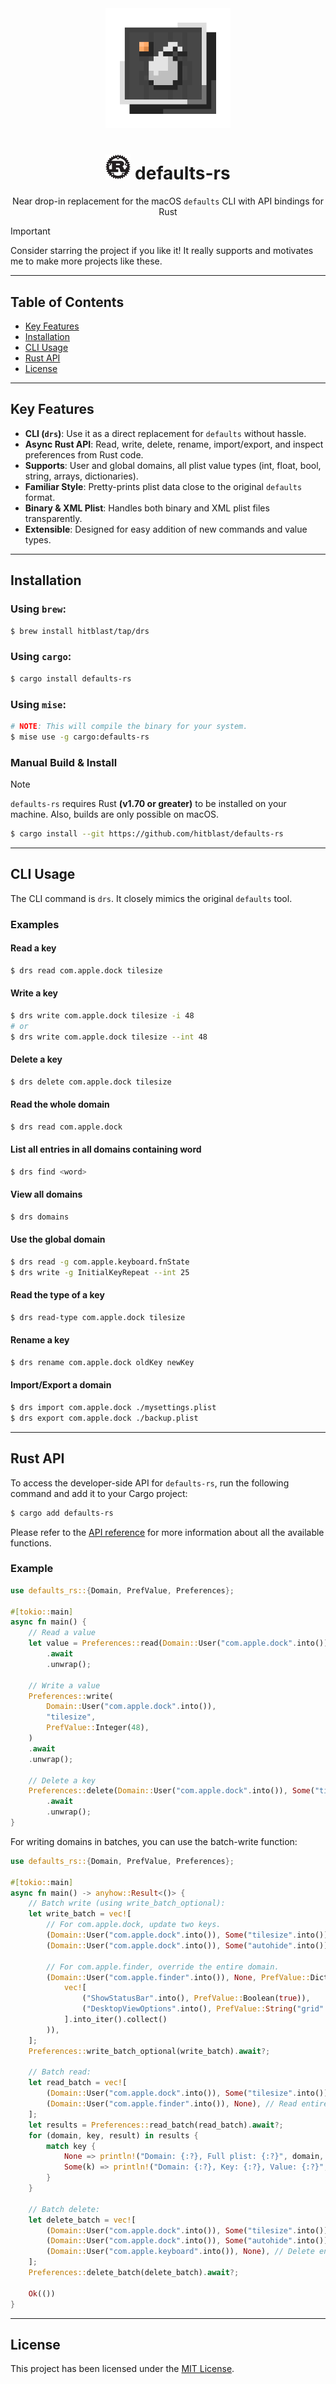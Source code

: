<div align="center">

<img src="assets/logo.png" width="200px">

# <img src="https://raw.githubusercontent.com/github/explore/80688e429a7d4ef2fca1e82350fe8e3517d3494d/topics/rust/rust.png" width="40px"> defaults-rs

Near drop-in replacement for the macOS `defaults` CLI with API bindings for Rust

</div>

> [!IMPORTANT]
> Consider starring the project if you like it! It really supports and motivates me to make more projects like these.

---

## Table of Contents

- [Key Features](#key-features)
- [Installation](#installation)
- [CLI Usage](#cli-usage)
- [Rust API](#rust-api)
- [License](#license)

---

## Key Features

- **CLI (`drs`)**: Use it as a direct replacement for `defaults` without hassle.
- **Async Rust API**: Read, write, delete, rename, import/export, and inspect preferences from Rust code.
- **Supports**: User and global domains, all plist value types (int, float, bool, string, arrays, dictionaries).
- **Familiar Style**: Pretty-prints plist data close to the original `defaults` format.
- **Binary & XML Plist**: Handles both binary and XML plist files transparently.
- **Extensible**: Designed for easy addition of new commands and value types.

---

## Installation

### Using `brew`:

```sh
$ brew install hitblast/tap/drs
```

### Using `cargo`:

```sh
$ cargo install defaults-rs
```

### Using `mise`:

```sh
# NOTE: This will compile the binary for your system.
$ mise use -g cargo:defaults-rs
```

### Manual Build & Install

> [!NOTE]
> `defaults-rs` requires Rust **(v1.70 or greater)** to be installed on your machine. Also, builds are only possible on macOS.

```sh
$ cargo install --git https://github.com/hitblast/defaults-rs
```

---

## CLI Usage

The CLI command is `drs`. It closely mimics the original `defaults` tool.

### Examples

#### Read a key

```sh
$ drs read com.apple.dock tilesize
```

#### Write a key

```sh
$ drs write com.apple.dock tilesize -i 48
# or
$ drs write com.apple.dock tilesize --int 48
```

#### Delete a key

```sh
$ drs delete com.apple.dock tilesize
```

#### Read the whole domain

```sh
$ drs read com.apple.dock
```

#### List all entries in all domains containing word

```sh
$ drs find <word>
```

#### View all domains

```sh
$ drs domains
```

#### Use the global domain

```sh
$ drs read -g com.apple.keyboard.fnState
$ drs write -g InitialKeyRepeat --int 25
```

#### Read the type of a key

```sh
$ drs read-type com.apple.dock tilesize
```

#### Rename a key

```sh
$ drs rename com.apple.dock oldKey newKey
```

#### Import/Export a domain

```sh
$ drs import com.apple.dock ./mysettings.plist
$ drs export com.apple.dock ./backup.plist
```

---

## Rust API

To access the developer-side API for `defaults-rs`, run the following command and add it to your Cargo project:

```sh
$ cargo add defaults-rs
```

Please refer to the [API reference](https://hitblast.github.io/defaults-rs) for more information about all the available functions.

### Example

```rust
use defaults_rs::{Domain, PrefValue, Preferences};

#[tokio::main]
async fn main() {
    // Read a value
    let value = Preferences::read(Domain::User("com.apple.dock".into()), Some("tilesize"))
        .await
        .unwrap();

    // Write a value
    Preferences::write(
        Domain::User("com.apple.dock".into()),
        "tilesize",
        PrefValue::Integer(48),
    )
    .await
    .unwrap();

    // Delete a key
    Preferences::delete(Domain::User("com.apple.dock".into()), Some("tilesize"))
        .await
        .unwrap();
}
```

For writing domains in batches, you can use the batch-write function:

```rust
use defaults_rs::{Domain, PrefValue, Preferences};

#[tokio::main]
async fn main() -> anyhow::Result<()> {
    // Batch write (using write_batch_optional):
    let write_batch = vec![
        // For com.apple.dock, update two keys.
        (Domain::User("com.apple.dock".into()), Some("tilesize".into()), PrefValue::Integer(48)),
        (Domain::User("com.apple.dock".into()), Some("autohide".into()), PrefValue::Boolean(true)),

        // For com.apple.finder, override the entire domain.
        (Domain::User("com.apple.finder".into()), None, PrefValue::Dictionary(
            vec![
                ("ShowStatusBar".into(), PrefValue::Boolean(true)),
                ("DesktopViewOptions".into(), PrefValue::String("grid".into())),
            ].into_iter().collect()
        )),
    ];
    Preferences::write_batch_optional(write_batch).await?;

    // Batch read:
    let read_batch = vec![
        (Domain::User("com.apple.dock".into()), Some("tilesize".into())),
        (Domain::User("com.apple.finder".into()), None), // Read entire domain
    ];
    let results = Preferences::read_batch(read_batch).await?;
    for (domain, key, result) in results {
        match key {
            None => println!("Domain: {:?}, Full plist: {:?}", domain, result),
            Some(k) => println!("Domain: {:?}, Key: {:?}, Value: {:?}", domain, k, result),
        }
    }

    // Batch delete:
    let delete_batch = vec![
        (Domain::User("com.apple.dock".into()), Some("tilesize".into())),
        (Domain::User("com.apple.dock".into()), Some("autohide".into())),
        (Domain::User("com.apple.keyboard".into()), None), // Delete entire domain file
    ];
    Preferences::delete_batch(delete_batch).await?;

    Ok(())
}
```

---

## License

This project has been licensed under the [MIT License](./LICENSE).
